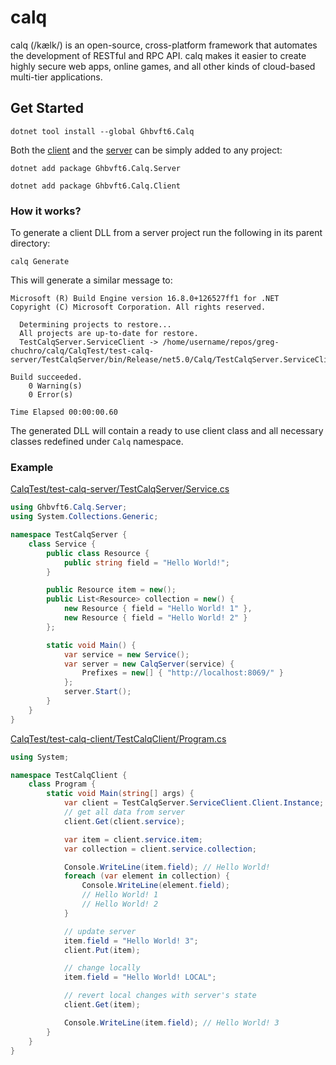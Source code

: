 # calq
calq (/kælk/) is an open-source, cross-platform framework that automates the development of RESTful and RPC API.
calq makes it easier to create highly secure web apps, online games, and all other kinds of cloud-based multi-tier applications.

## Get Started
```
dotnet tool install --global Ghbvft6.Calq
````
Both the [client](https://github.com/greg-chuchro/calq-client) and the [server](https://github.com/greg-chuchro/calq-server) can be simply added to any project:
```
dotnet add package Ghbvft6.Calq.Server
```
```
dotnet add package Ghbvft6.Calq.Client
```

### How it works?
To generate a client DLL from a server project run the following in its parent directory:
```
calq Generate
```
This will generate a similar message to:
```
Microsoft (R) Build Engine version 16.8.0+126527ff1 for .NET
Copyright (C) Microsoft Corporation. All rights reserved.

  Determining projects to restore...
  All projects are up-to-date for restore.
  TestCalqServer.ServiceClient -> /home/username/repos/greg-chuchro/calq/CalqTest/test-calq-server/TestCalqServer/bin/Release/net5.0/Calq/TestCalqServer.ServiceClient/bin/Release/net5.0/TestCalqServer.ServiceClient.dll

Build succeeded.
    0 Warning(s)
    0 Error(s)

Time Elapsed 00:00:00.60
```
The generated DLL will contain a ready to use client class and all necessary classes redefined under `Calq` namespace.
### Example
[CalqTest/test-calq-server/TestCalqServer/Service.cs](CalqTest/test-calq-server/TestCalqServer/Service.cs)
```csharp
using Ghbvft6.Calq.Server;
using System.Collections.Generic;

namespace TestCalqServer {
    class Service {
        public class Resource {
            public string field = "Hello World!";
        }

        public Resource item = new();
        public List<Resource> collection = new() {
            new Resource { field = "Hello World! 1" },
            new Resource { field = "Hello World! 2" }
        };

        static void Main() {
            var service = new Service();
            var server = new CalqServer(service) {
                Prefixes = new[] { "http://localhost:8069/" }
            };
            server.Start();
        }
    }
}
```
[CalqTest/test-calq-client/TestCalqClient/Program.cs](CalqTest/test-calq-client/TestCalqClient/Program.cs)
```csharp
using System;

namespace TestCalqClient {
    class Program {
        static void Main(string[] args) {
            var client = TestCalqServer.ServiceClient.Client.Instance;
            // get all data from server
            client.Get(client.service);

            var item = client.service.item;
            var collection = client.service.collection;

            Console.WriteLine(item.field); // Hello World!
            foreach (var element in collection) {
                Console.WriteLine(element.field);
                // Hello World! 1
                // Hello World! 2
            }

            // update server
            item.field = "Hello World! 3";
            client.Put(item);

            // change locally
            item.field = "Hello World! LOCAL";

            // revert local changes with server's state
            client.Get(item);

            Console.WriteLine(item.field); // Hello World! 3
        }
    }
}
```